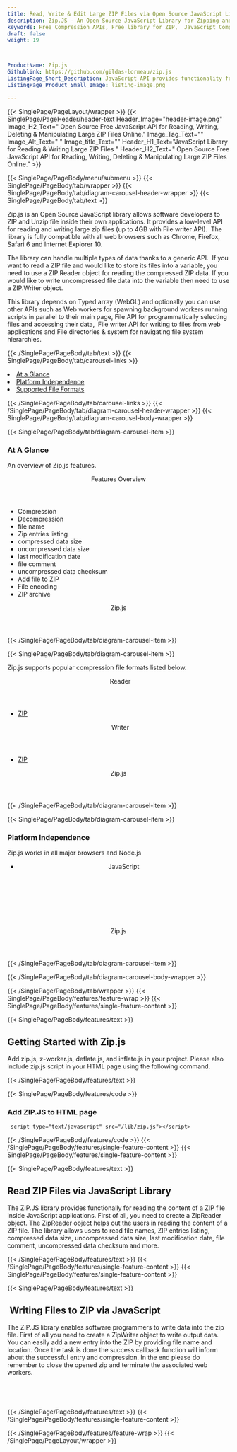 ```yaml
---
title: Read, Write & Edit Large ZIP Files via Open Source JavaScript Library
description: Zip.JS - An Open Source JavaScript Library for Zipping and Unzipping Files. Read, write, delete & extract content of large ZIP files via JavaScript API.
keywords: Free Compression APIs, Free library for ZIP,  JavaScript Compression, JavaScript compression API, compress files in JavaScript, decompress files JavaScript,  JavaScript Archive, JavaScript 7-zip, JavaScript GZip library, JavaScript  BZip2, JavaScript Zip programming, JavaScript TAR, create  ZIP archive, JavaScript compression Library, Open Source JavaScript Library
draft: false
weight: 19



ProductName: Zip.js
Githublink: https://github.com/gildas-lormeau/zip.js
ListingPage_Short_Description: JavaScript API provides functionality for reading, writing & manipulate large ZIP files inside web applications.
ListingPage_Product_Small_Image: listing-image.png 

---
```


{{< SinglePage/PageLayout/wrapper >}}
{{< SinglePage/PageHeader/header-text
Header_Image="header-image.png"
Image_H2_Text=" Open Source Free JavaScript API for Reading, Writing, Deleting & Manipulating Large ZIP Files Online."
Image_Tag_Text=""
Image_Alt_Text=" "
Image_title_Text=""
Header_H1_Text="JavaScript Library for Reading & Writing Large ZIP Files "
Header_H2_Text=" Open Source Free JavaScript API for Reading, Writing, Deleting & Manipulating Large ZIP Files Online." >}}

{{< SinglePage/PageBody/menu/submenu >}}
{{< SinglePage/PageBody/tab/wrapper >}}
{{< SinglePage/PageBody/tab/diagram-carousel-header-wrapper >}}
{{< SinglePage/PageBody/tab/text >}}



<p>Zip.js is an Open Source JavaScript library allows software developers to ZIP and Unzip file inside their own applications. It provides a low-level API for reading and writing large zip files (up to 4GB with File writer API).  The library is fully compatible with all web browsers such as Chrome, Firefox, Safari 6 and Internet Explorer 10.</p>
<p>The library can handle multiple types of data thanks to a generic API.  If you want to read a ZIP file and would like to store its files into a variable, you need to use a ZIP.Reader object for reading the compressed ZIP data. If you would like to write uncompressed file data into the variable then need to use a ZIP.Writer object.</p>
<p>This library depends on Typed array (WebGL) and optionally you can use other APIs such as Web workers for spawning background workers running scripts in parallel to their main page, File API for programmatically selecting files and accessing their data,  File writer API for writing to files from web applications and File directories & system for navigating file system hierarchies.</p>

{{< /SinglePage/PageBody/tab/text >}}
{{< SinglePage/PageBody/tab/carousel-links >}}

<li data-target="#diagramcarousel" data-slide-to="0"><a href="#">At a Glance</a></li>
<li data-target="#diagramcarousel" data-slide-to="2"><a href="#">Platform Independence</a></li>
<li data-target="#diagramcarousel" data-slide-to="1"><a class="activetab" href="#">Supported File Formats</a></li>


{{< /SinglePage/PageBody/tab/carousel-links >}}
{{< /SinglePage/PageBody/tab/diagram-carousel-header-wrapper >}}
{{< SinglePage/PageBody/tab/diagram-carousel-body-wrapper >}}

{{< SinglePage/PageBody/tab/diagram-carousel-item >}}
<h3>At A Glance</h3>
<p>An overview of Zip.js features.</p>
<div class="diagram1 d1-poi">
<div class="d1-row">
<div class="d1-col d1-left"><header>Features Overview</header>
<ul>
<li>Compression</li>
<li>Decompression</li>
<li>file name</li>
<li>Zip entries listing</li>
<li>compressed data size</li>
<li>uncompressed data size</li>
<li>last modification date</li>
<li>file comment</li>
<li>uncompressed data checksum</li>
<li>Add file to ZIP</li>
<li>File encoding</li>
<li>ZIP archive</li>
</ul>
</div>
</div>
<div class="d1-logo" style="border: none;"><!--<img src='listing-image.png' alt="Compression APIs for .NET" />--><header>Zip.js</header><footer><small></small></footer></div>
<!--/logo--></div>
<!--/diagram1-->
{{< /SinglePage/PageBody/tab/diagram-carousel-item >}}

{{< SinglePage/PageBody/tab/diagram-carousel-item >}}
<p>Zip.js supports popular compression file formats listed below.</p>
<div class="diagram1 d2  d1-poi">
<div class="d1-row">
<div class="d1-col d1-left"><header><i class="fa fa-arrows-v "> </i> Reader</header>
<ul>
<li><a href="https://docs.fileformat.com/compression/zip/">ZIP</a></li>
</ul>
</div>
<!--/left-->
<div class="d1-col d1-right"><header><i class="fa  fa-long-arrow-down"> </i> Writer</header>
<ul>
<li><a href="https://docs.fileformat.com/compression/zip/">ZIP</a></li>
</ul>
</div>
<!--/right--></div>
<!--/row-->
<div class="d1-logo" style="border: none;"><!--<img src='listing-image.png' alt="Compression APIs for .NET" />--><header>Zip.js</header><footer><small></small></footer></div>
<!--/logo--></div>
<!--/diagram2-->
{{< /SinglePage/PageBody/tab/diagram-carousel-item >}}

{{< SinglePage/PageBody/tab/diagram-carousel-item >}}
<h3>Platform Independence</h3>
<p>Zip.js works in all major browsers and Node.js</p>
<div class="diagram1 d1-poi">
<div class="d1-row">
<div class="d1-col d1-left"><header>
<ul>
<li>JavaScript</li>
</ul>
</header><header> </header></div>
<!--/right--></div>
<!--/row-->
<div class="d1-logo" style="border: none;"><!--<img src='listing-image.png' alt="Compression APIs for .NET" />--><header>Zip.js</header><footer><small></small></footer></div>
<!--/logo--></div>
<!--/diagram2 -->
{{< /SinglePage/PageBody/tab/diagram-carousel-item >}}

{{< /SinglePage/PageBody/tab/diagram-carousel-body-wrapper >}}

{{< /SinglePage/PageBody/tab/wrapper >}}
{{< SinglePage/PageBody/features/feature-wrap >}}
{{< SinglePage/PageBody/features/single-feature-content >}}

{{< SinglePage/PageBody/features/text >}}
<h2 class="h2title">Getting Started with Zip.js</h2>
<p>Add zip.js, z-worker.js, deflate.js, and inflate.js in your project. Please also include zip.js script in your HTML page using the following command.</p>
{{< /SinglePage/PageBody/features/text >}}

{{< SinglePage/PageBody/features/code >}}
<h3>Add ZIP.JS to HTML page</h3>
<pre><code class="html"> script type="text/javascript" src="/lib/zip.js"&gt;&lt;/script&gt; </code></pre>

{{< /SinglePage/PageBody/features/code >}}
{{< /SinglePage/PageBody/features/single-feature-content >}}
{{< SinglePage/PageBody/features/single-feature-content >}}

{{< SinglePage/PageBody/features/text >}}
<h2 class="h2title">Read ZIP Files via JavaScript Library</h2>
<p>The ZIP.JS library provides functionally for reading the content of a ZIP file inside JavaScript applications. First of all, you need to create a ZipReader object. The ZipReader object helps out the users in reading the content of a ZIP file. The library allows users to read file names, ZIP entries listing, compressed data size, uncompressed data size, last modification date, file comment, uncompressed data checksum and more.</p>

{{< /SinglePage/PageBody/features/text >}}
{{< /SinglePage/PageBody/features/single-feature-content >}}
{{< SinglePage/PageBody/features/single-feature-content >}}

{{< SinglePage/PageBody/features/text >}}
<h2 class="h2title"> Writing Files to ZIP via JavaScript</h2>
<p>The ZIP.JS library enables software programmers to write data into the zip file. First of all you need to create a ZipWriter object to write output data. You can easily add a new entry into the ZIP by providing file name and location. Once the task is done the success callback function will inform about the successful entry and compression. In the end please do remember to close the opened zip and terminate the associated web workers.</p>
<h2 class="h2title"> </h2>

{{< /SinglePage/PageBody/features/text >}}
{{< /SinglePage/PageBody/features/single-feature-content >}}

{{< /SinglePage/PageBody/features/feature-wrap >}}
{{< /SinglePage/PageLayout/wrapper >}}